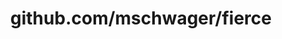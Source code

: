 ---
layout: post
title: github.com/mschwager/fierce
categories: link
tags: [انگلیسی, برنامه‌نویسی]
---